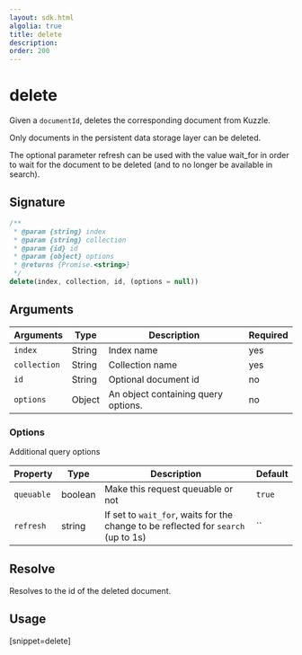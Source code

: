 ```yaml
---
layout: sdk.html
algolia: true
title: delete
description:
order: 200
---
```


# delete

Given a `documentId`, deletes the corresponding document from Kuzzle.

Only documents in the persistent data storage layer can be deleted.

The optional parameter refresh can be used with the value wait_for in order to wait for the document to be deleted (and to no longer be available in search).

## Signature

```javascript
/**
 * @param {string} index
 * @param {string} collection
 * @param {id} id
 * @param {object} options
 * @returns {Promise.<string>}
 */
delete(index, collection, id, (options = null))
```

## Arguments

| Arguments | Type | Description | Required |
| --- | --- | --- | --- |
| `index` | String | Index name | yes |
| `collection` | String | Collection name | yes |
| `id` | String | Optional document id | no |
| `options` | Object | An object containing query options. | no |

### Options

Additional query options

| Property   | Type    | Description                       | Default |
| ---------- | ------- | --------------------------------- | ------- |
| `queuable` | boolean | Make this request queuable or not | `true`  |
| `refresh` | string | If set to `wait_for`, waits for the change to be reflected for `search` (up to 1s) | `` |

## Resolve

Resolves to the id of the deleted document.

## Usage

[snippet=delete]
